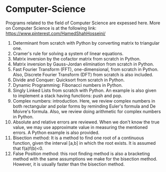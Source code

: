 # Computer-Science 
Programs related to the field of Computer Science are expessed here. More on Computer Science is at the following link:
https://www.pinterest.com/HamedShahHosseini/

1) Determinant from scratch with Python by converting matrix to triangular one.
2) Cramer's rule for solving a system of linear equations.
3) Matrix inversion by the cofactor matrix from scratch in Python. 
4) Matrix inversion by Gauss-Jordan elimination from scratch in Python. 
5) Fast Fourier Transform (FFT), one-dimensional, from scratch in Python. Also, Discrete Fourier Transform (DFT) from scratch is also included.
6) Divide and Conquer: Quicksort from scratch in Python. 
7) Dynamic Programming: Fibonacci numbers in Python.
8) Singly Linked Lists from scratch with Python. An example is also given to implement a stack having functions: push and pop. 
9) Complex numbers: introduction. Here, we review complex numbers in both rectangular and polar forms by reminding Euler's formula and De Moivre's formula. Also, we review doing arithmetic for complex numbers in Python.
10) Absolute and relative errors are reviewed. When we don't know the true value, we may use approximate value in measuring the mentioned errors. A Python example is also provided.
11) Bisection method: It is a method to find one root of a continuous function, given the interval [a,b] in which the root exists. It is assumed that f(a)f(b)<0. 
12) False Position method: this root finding method is also a bracketing method with the same assumptions we make for the bisection method. However, it is usually faster than the bisection method.
